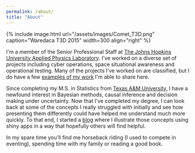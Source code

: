 ```yaml
---
permalink: /about/
title: "About"
---
```


{% include image.html url="/assets/images/Comet_T3D.png" caption="Waredaca T3D 2015" width=300 align="right" %}

I'm a member of the Senior Professional Staff at [The Johns Hopkins University Applied Physics Laboratory](https://www.jhuapl.edu). I've worked on a diverse set of projects including cyber operations, space situational awareness and operational testing. Many of the projects I've worked on are classified, but I do have a few [examples of my work](https://melissa-wong.github.io/projects/) I'm able to share here.

Since completing my M.S. in Statistics from [Texas A&M University](https://stat.tamu.edu), I have a newfound interest in Bayesian methods, causal inference and decision making under uncertainty. Now that I've completed my degree, I can look back at some of the concepts I really struggled with initially and see how presenting them differently could have helped me understand much more quickly. To that end, I started a [blog](https://melissa-wong.github.io/blog/) where I illustrate those concepts using shiny apps in a way that hopefully others will find helpful.

In my spare time you'll find me horseback riding (I used to compete in eventing), spending time with my family or reading a good book.

